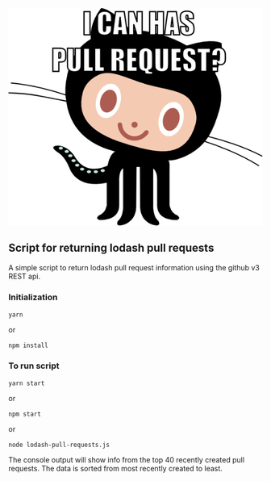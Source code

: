 ![Pull Request](https://raw.githubusercontent.com/dscho/images/master/i-can-haz-pull-request.png "Pull Request")

## Script for returning lodash pull requests

A simple script to return lodash pull request information using the github v3 REST api.

### Initialization

```
yarn
```

or

```
npm install
```

### To run script

```
yarn start
```
or
```
npm start
```

or
```
node lodash-pull-requests.js
```

The console output will show info from the top 40 recently created pull requests.  The data is sorted from most recently created to least.

